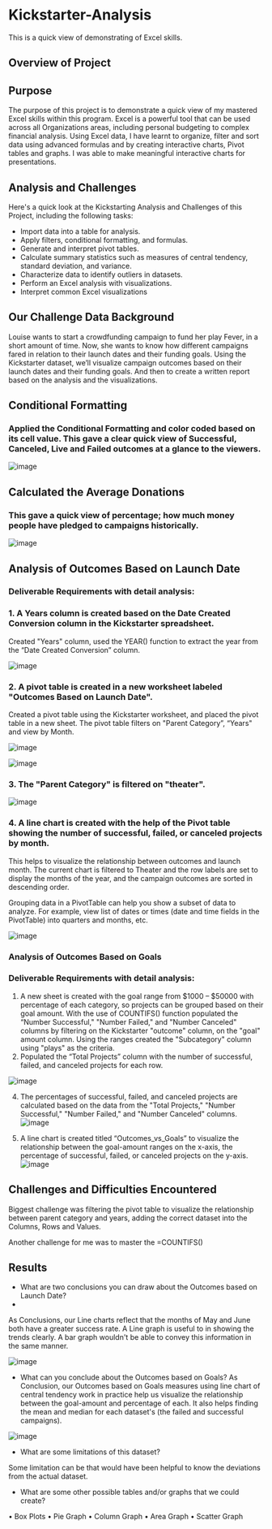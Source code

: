 # Kickstarter-Analysis
This is a quick view of demonstrating of Excel skills.

## Overview of Project

## Purpose
The purpose of this project is to demonstrate a quick view of my mastered Excel skills within this program. Excel is a powerful tool that can be used across all Organizations areas, including personal budgeting to complex financial analysis. Using Excel data, I have learnt to organize, filter and sort data using advanced formulas and by creating interactive charts, Pivot tables and graphs. I was able to make meaningful interactive charts for presentations.  

## Analysis and Challenges

Here's a quick look at the Kickstarting Analysis and Challenges of this Project, including the following tasks:

-	Import data into a table for analysis.
-	Apply filters, conditional formatting, and formulas.
-	Generate and interpret pivot tables.
-	Calculate summary statistics such as measures of central tendency, standard deviation, and variance.
-	Characterize data to identify outliers in datasets.
-	Perform an Excel analysis with visualizations.
-	Interpret common Excel visualizations

## Our Challenge Data Background

Louise wants to start a crowdfunding campaign to fund her play Fever, in a short amount of time. Now, she wants to know how different campaigns fared in relation to their launch dates and their funding goals. Using the Kickstarter dataset, we’ll visualize campaign outcomes based on their launch dates and their funding goals. And then to create a written report based on the analysis and the visualizations.





## Conditional Formatting
### Applied the Conditional Formatting and color coded based on its cell value. This gave a clear quick view of Successful, Canceled, Live and Failed outcomes at a glance to the viewers. 

 ![image](https://user-images.githubusercontent.com/90879122/149717702-2154c1a6-3e03-4058-b283-9b65165020d6.png)

## Calculated the Average Donations
### This gave a quick view of percentage; how much money people have pledged to campaigns historically.

![image](https://user-images.githubusercontent.com/90879122/149717836-b8aea8c4-a92a-4d59-aecb-8a34380eb7b1.png)


## Analysis of Outcomes Based on Launch Date

### Deliverable Requirements with detail analysis:

### 1. A Years column is created based on the Date Created Conversion column in the Kickstarter spreadsheet.

Created "Years" column, used the YEAR() function to extract the year from the “Date Created Conversion” column.

![image](https://user-images.githubusercontent.com/90879122/149718266-7582ffd7-0f53-4a1b-83f8-bac36cd9bd28.png)


### 2. A pivot table is created in a new worksheet labeled "Outcomes Based on Launch Date".

Created a pivot table using the Kickstarter worksheet, and placed the pivot table in a new sheet. The pivot table filters on "Parent Category”, “Years" and view by Month.
 
![image](https://user-images.githubusercontent.com/90879122/149718328-10eab657-f4d4-4d36-a4f8-e24d79c20690.png)

 ![image](https://user-images.githubusercontent.com/90879122/149718349-904ac4ad-eaf2-499c-a815-bb5f4ed8a8bc.png)


### 3. The "Parent Category" is filtered on "theater".

![image](https://user-images.githubusercontent.com/90879122/149718408-0b23777b-ccfe-4f7e-849e-6d1e8864b14a.png)

### 4. A line chart is created with the help of the Pivot table showing the number of successful, failed, or canceled projects by month.

This helps to visualize the relationship between outcomes and launch month. The current chart is filtered to Theater and the row labels are set to display the months of the year, and the campaign outcomes are sorted in descending order.

Grouping data in a PivotTable can help you show a subset of data to analyze. For example, view list of dates or times (date and time fields in the PivotTable) into quarters and months, etc.

![image](https://user-images.githubusercontent.com/90879122/149718497-56e28456-24a7-45e0-90f0-76523abf2dd6.png)

 

### Analysis of Outcomes Based on Goals

### Deliverable Requirements with detail analysis:

1.	A new sheet is created with the goal range from $1000 – $50000 with percentage of each category, so projects can be grouped based on their goal amount. With the use of COUNTIFS() function populated the “Number Successful," "Number Failed," and "Number Canceled" columns by filtering on the Kickstarter "outcome" column, on the "goal" amount column. Using the ranges created the "Subcategory" column using "plays" as the criteria.
2.	Populated the “Total Projects” column with the number of successful, failed, and canceled projects for each row.

 ![image](https://user-images.githubusercontent.com/90879122/149718616-8a8a8258-3482-4c10-b033-ec2c6b09e8fa.png)


4. The percentages of successful, failed, and canceled projects are calculated based on the data from the "Total Projects," "Number Successful," "Number Failed," and "Number Canceled" columns.
 ![image](https://user-images.githubusercontent.com/90879122/149718656-039e4f05-2f09-4743-a5f4-59a331aac77e.png)

5. A line chart is created titled “Outcomes_vs_Goals” to visualize the relationship between the goal-amount ranges on the x-axis, the percentage of successful, failed, or canceled projects on the y-axis.
![image](https://user-images.githubusercontent.com/90879122/149718697-90ab678c-bd24-4ebc-bdf6-729a2b06e483.png)
 
## Challenges and Difficulties Encountered
Biggest challenge was filtering the pivot table to visualize the relationship between parent category and years, adding the correct dataset into the Columns, Rows and Values.

Another challenge for me was to master the =COUNTIFS()

## Results

- What are two conclusions you can draw about the Outcomes based on Launch Date?
- 
As Conclusions, our Line charts reflect that the months of May and June both have a greater success rate. A Line graph is useful to in showing the trends clearly. A bar graph wouldn't be able to convey this information in the same manner.

![image](https://user-images.githubusercontent.com/90879122/149718847-4346fefe-ac4c-479a-93d7-901b96338805.png)

 
-	What can you conclude about the Outcomes based on Goals?
As Conclusion, our Outcomes based on Goals measures using line chart of central tendency work in practice help us visualize the relationship between the goal-amount and percentage of each. It also helps finding the mean and median for each dataset's (the failed and successful campaigns).
 
![image](https://user-images.githubusercontent.com/90879122/149718916-fa7ae237-1b51-4602-b4e3-9dd79b344fde.png)

- What are some limitations of this dataset?
 
Some limitation can be that would have been helpful to know the deviations from the actual dataset.

-	What are some other possible tables and/or graphs that we could create?

•	Box Plots
•	Pie Graph
•	Column Graph
•	Area Graph
•	Scatter Graph

